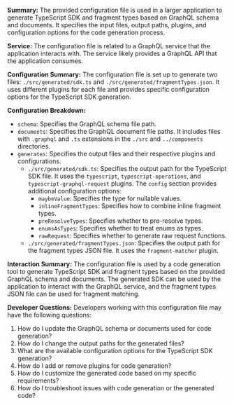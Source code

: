 **Summary:**
The provided configuration file is used in a larger application to generate TypeScript SDK and fragment types based on GraphQL schema and documents. It specifies the input files, output paths, plugins, and configuration options for the code generation process.

**Service:**
The configuration file is related to a GraphQL service that the application interacts with. The service likely provides a GraphQL API that the application consumes.

**Configuration Summary:**
The configuration file is set up to generate two files: `./src/generated/sdk.ts` and `./src/generated/fragmentTypes.json`. It uses different plugins for each file and provides specific configuration options for the TypeScript SDK generation.

**Configuration Breakdown:**
- `schema`: Specifies the GraphQL schema file path.
- `documents`: Specifies the GraphQL document file paths. It includes files with `.graphql` and `.ts` extensions in the `./src` and `../components` directories.
- `generates`: Specifies the output files and their respective plugins and configurations.
  - `./src/generated/sdk.ts`: Specifies the output path for the TypeScript SDK file. It uses the `typescript`, `typescript-operations`, and `typescript-graphql-request` plugins. The `config` section provides additional configuration options:
    - `maybeValue`: Specifies the type for nullable values.
    - `inlineFragmentTypes`: Specifies how to combine inline fragment types.
    - `preResolveTypes`: Specifies whether to pre-resolve types.
    - `enumsAsTypes`: Specifies whether to treat enums as types.
    - `rawRequest`: Specifies whether to generate raw request functions.
  - `./src/generated/fragmentTypes.json`: Specifies the output path for the fragment types JSON file. It uses the `fragment-matcher` plugin.

**Interaction Summary:**
The configuration file is used by a code generation tool to generate TypeScript SDK and fragment types based on the provided GraphQL schema and documents. The generated SDK can be used by the application to interact with the GraphQL service, and the fragment types JSON file can be used for fragment matching.

**Developer Questions:**
Developers working with this configuration file may have the following questions:
1. How do I update the GraphQL schema or documents used for code generation?
2. How do I change the output paths for the generated files?
3. What are the available configuration options for the TypeScript SDK generation?
4. How do I add or remove plugins for code generation?
5. How do I customize the generated code based on my specific requirements?
6. How do I troubleshoot issues with code generation or the generated code?